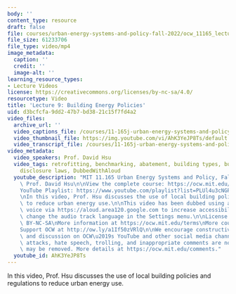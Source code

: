 ```yaml
---
body: ''
content_type: resource
draft: false
file: courses/urban-energy-systems-and-policy-fall-2022/ocw_11165_lecture09_2022oct02_360p_16_9.mp4
file_size: 61233706
file_type: video/mp4
image_metadata:
  caption: ''
  credit: ''
  image-alt: ''
learning_resource_types:
- Lecture Videos
license: https://creativecommons.org/licenses/by-nc-sa/4.0/
resourcetype: Video
title: 'Lecture 9: Building Energy Policies'
uid: d3bcfcfa-9dd2-47b7-bd38-21c15f7fd4a2
video_files:
  archive_url: ''
  video_captions_file: /courses/11-165j-urban-energy-systems-and-policy-fall-2022/1qLhGyaLzPiO8-cO9qzfnpraDHvdFNwKd_transcript.webvtt
  video_thumbnail_file: https://img.youtube.com/vi/AhK3YeJP8Ts/default.jpg
  video_transcript_file: /courses/11-165j-urban-energy-systems-and-policy-fall-2022/1qLhGyaLzPiO8-cO9qzfnpraDHvdFNwKd_transcript.pdf
video_metadata:
  video_speakers: Prof. David Hsu
  video_tags: retrofitting, benchmarking, abatement, building types, building codes,
    disclosure laws, DubbedWithAloud
  youtube_description: "MIT 11.165 Urban Energy Systems and Policy, Fall 2022\nInstructor:\
    \ Prof. David Hsu\n\nView the complete course: https://ocw.mit.edu/courses/11-165j-urban-energy-systems-and-policy-fall-2022/\n\
    YouTube Playlist: https://www.youtube.com/playlist?list=PLUl4u3cNGP63SEOB1q95TFs0hwyf1d7BG\n\
    \nIn this video, Prof. Hsu discusses the use of local building policies and regulations\
    \ to reduce urban energy use.\n\nThis video has been dubbed using an artificial\
    \ voice via https://aloud.area120.google.com to increase accessibility. You can\
    \ change the audio track language in the Settings menu.\n\nLicense: Creative Commons\
    \ BY-NC-SA\nMore information at https://ocw.mit.edu/terms\nMore courses at https://ocw.mit.edu\n\
    Support OCW at http://ow.ly/a1If50zVRlQ\n\nWe encourage constructive comments\
    \ and discussion on OCW\u2019s YouTube and other social media channels. Personal\
    \ attacks, hate speech, trolling, and inappropriate comments are not allowed and\
    \ may be removed. More details at https://ocw.mit.edu/comments."
  youtube_id: AhK3YeJP8Ts
---
```

In this video, Prof. Hsu discusses the use of local building policies and regulations to reduce urban energy use.